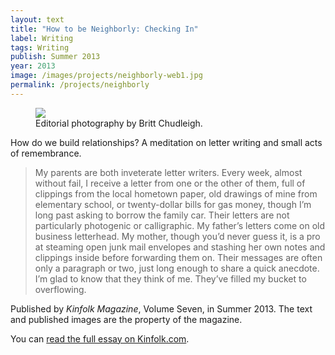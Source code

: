 ```yaml
---
layout: text
title: "How to be Neighborly: Checking In"
label: Writing
tags: Writing
publish: Summer 2013
year: 2013
image: /images/projects/neighborly-web1.jpg
permalink: /projects/neighborly
---
```

<figure>
<img src="/images/projects/neighborly_2971.JPG">
    <figcaption>Editorial photography by Britt Chudleigh.</figcaption>
</figure>

How do we build relationships? A meditation on letter writing and small acts of remembrance.

>My parents are both inveterate letter writers. Every week, almost without fail, I receive a letter from one or the other of them, full of clippings from the local hometown paper, old drawings of mine from elementary school, or twenty-dollar bills for gas money, though I’m long past asking to borrow the family car. Their letters are not particularly photogenic or calligraphic. My father’s letters come on old business letterhead. My mother, though you’d never guess it, is a pro at steaming open junk mail envelopes and stashing her own notes and clippings inside before forwarding them on. Their messages are often only a paragraph or two, just long enough to share a quick anecdote. I’m glad to know that they think of me. They’ve filled my bucket to overflowing.

Published by <i>Kinfolk Magazine</i>, Volume Seven, in Summer 2013. The text and published images are the property of the magazine.

You can <a href="https://web.archive.org/web/20130729202605/http://www.kinfolk.com/how-to-be-neighborly-checking-in/">read the full essay on Kinfolk.com</a>.